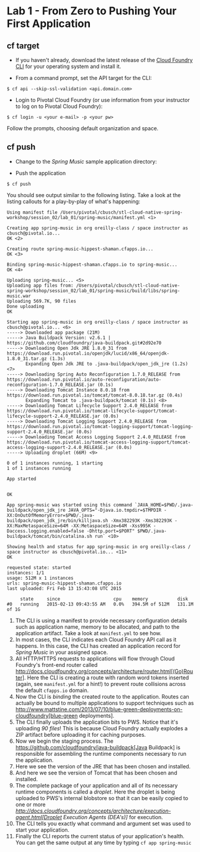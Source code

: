 # Lab 1 - From Zero to Pushing Your First Application

## cf target

* If you haven't already, download the latest release of the [Cloud Foundry CLI](https://github.com/cloudfoundry/cli#installers-and-compressed-binaries) for your operating system and install it.

* From a command prompt, set the API target for the CLI:

```
$ cf api --skip-ssl-validation <api.domain.com>
```

* Login to Pivotal Cloud Foundry (or use information from your instructor to log on to Pivotal Cloud Foundry):
```
$ cf login -u <your e-mail> -p <your pw>
```
Follow the prompts, choosing default organization and space.

## cf push

* Change to the _Spring Music_ sample application directory:

* Push the application
```
$ cf push
```

You should see output similar to the following listing. Take a look at the listing callouts for a play-by-play of what's happening:

```
Using manifest file /Users/pivotal/cbusch/stl-cloud-native-spring-workshop/session_02/lab_01/spring-music/manifest.yml <1>

Creating app spring-music in org oreilly-class / space instructor as cbusch@pivotal.io...
OK <2>

Creating route spring-music-hippest-shaman.cfapps.io...
OK <3>

Binding spring-music-hippest-shaman.cfapps.io to spring-music...
OK <4>

Uploading spring-music... <5>
Uploading app files from: /Users/pivotal/cbusch/stl-cloud-native-spring-workshop/session_02/lab_01/spring-music/build/libs/spring-music.war
Uploading 569.7K, 90 files
Done uploading
OK

Starting app spring-music in org oreilly-class / space instructor as cbusch@pivotal.io... <6>
-----> Downloaded app package (21M)
-----> Java Buildpack Version: v2.6.1 |  https://github.com/cloudfoundry/java-buildpack.git#2d92e70
-----> Downloading Open Jdk JRE 1.8.0_31 from https://download.run.pivotal.io/openjdk/lucid/x86_64/openjdk-1.8.0_31.tar.gz (1.3s)
       Expanding Open Jdk JRE to .java-buildpack/open_jdk_jre (1.2s) <7>
-----> Downloading Spring Auto Reconfiguration 1.7.0_RELEASE from https://download.run.pivotal.io/auto-reconfiguration/auto-reconfiguration-1.7.0_RELEASE.jar (0.1s)
-----> Downloading Tomcat Instance 8.0.18 from https://download.run.pivotal.io/tomcat/tomcat-8.0.18.tar.gz (0.4s)
       Expanding Tomcat to .java-buildpack/tomcat (0.1s) <8>
-----> Downloading Tomcat Lifecycle Support 2.4.0_RELEASE from https://download.run.pivotal.io/tomcat-lifecycle-support/tomcat-lifecycle-support-2.4.0_RELEASE.jar (0.0s)
-----> Downloading Tomcat Logging Support 2.4.0_RELEASE from https://download.run.pivotal.io/tomcat-logging-support/tomcat-logging-support-2.4.0_RELEASE.jar (0.0s)
-----> Downloading Tomcat Access Logging Support 2.4.0_RELEASE from https://download.run.pivotal.io/tomcat-access-logging-support/tomcat-access-logging-support-2.4.0_RELEASE.jar (0.0s)
-----> Uploading droplet (66M) <9>

0 of 1 instances running, 1 starting
1 of 1 instances running

App started


OK

App spring-music was started using this command `JAVA_HOME=$PWD/.java-buildpack/open_jdk_jre JAVA_OPTS="-Djava.io.tmpdir=$TMPDIR -XX:OnOutOfMemoryError=$PWD/.java-buildpack/open_jdk_jre/bin/killjava.sh -Xmx382293K -Xms382293K -XX:MaxMetaspaceSize=64M -XX:MetaspaceSize=64M -Xss995K -Daccess.logging.enabled=false -Dhttp.port=$PORT" $PWD/.java-buildpack/tomcat/bin/catalina.sh run` <10>

Showing health and status for app spring-music in org oreilly-class / space instructor as cbusch@pivotal.io... <11>
OK

requested state: started
instances: 1/1
usage: 512M x 1 instances
urls: spring-music-hippest-shaman.cfapps.io
last uploaded: Fri Feb 13 15:43:08 UTC 2015

     state     since                    cpu    memory           disk
#0   running   2015-02-13 09:43:55 AM   0.0%   394.5M of 512M   131.1M of 1G
```
1. The CLI is using a manifest to provide necessary configuration details such as application name, memory to be allocated, and path to the application artifact.
Take a look at `manifest.yml` to see how.
2. In most cases, the CLI indicates each Cloud Foundry API call as it happens.
In this case, the CLI has created an application record for _Spring Music_ in your assigned space.
3. All HTTP/HTTPS requests to applications will flow through Cloud Foundry's front-end router called http://docs.cloudfoundry.org/concepts/architecture/router.html[(Go)Router].
Here the CLI is creating a route with random word tokens inserted (again, see `manifest.yml` for a hint!) to prevent route collisions across the default `cfapps.io` domain.
4. Now the CLI is _binding_ the created route to the application.
Routes can actually be bound to multiple applications to support techniques such as http://www.mattstine.com/2013/07/10/blue-green-deployments-on-cloudfoundry[blue-green deployments].
5. The CLI finally uploads the application bits to PWS. Notice that it's uploading _90 files_! This is because Cloud Foundry actually explodes a ZIP artifact before uploading it for caching purposes.
6. Now we begin the staging process. The https://github.com/cloudfoundry/java-buildpack[Java Buildpack] is responsible for assembling the runtime components necessary to run the application.
7. Here we see the version of the JRE that has been chosen and installed.
8. And here we see the version of Tomcat that has been chosen and installed.
9. The complete package of your application and all of its necessary runtime components is called a _droplet_.
Here the droplet is being uploaded to PWS's internal blobstore so that it can be easily copied to one or more _http://docs.cloudfoundry.org/concepts/architecture/execution-agent.html[Droplet Execution Agents (DEA's)]_ for execution.
10. The CLI tells you exactly what command and argument set was used to start your application.
11. Finally the CLI reports the current status of your application's health.
You can get the same output at any time by typing `cf app spring-music`
